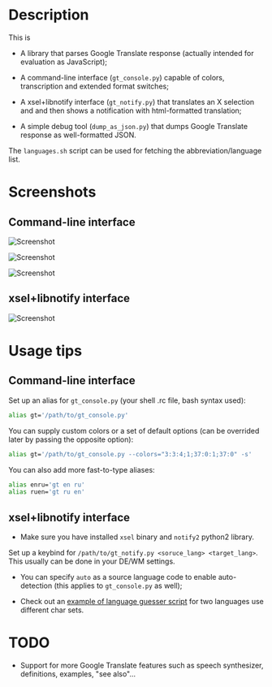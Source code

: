 # Description

This is

* A library that parses Google Translate response (actually intended for evaluation as JavaScript);

* A command-line interface (`gt_console.py`) capable of colors, transcription and extended format switches;

* A xsel+libnotify interface (`gt_notify.py`) that translates an X selection and and then shows a notification with html-formatted translation;

* A simple debug tool (`dump_as_json.py`) that dumps Google Translate response as well-formatted JSON.

The `languages.sh` script can be used for fetching the abbreviation/language list.

# Screenshots

## Command-line interface
![Screenshot](https://cloud.githubusercontent.com/assets/5462697/5102897/4d3d8a12-6fe2-11e4-9380-2cc81d795188.png)

![Screenshot](https://cloud.githubusercontent.com/assets/5462697/5102877/ec07fb92-6fe1-11e4-9916-9784c97c7615.png)

![Screenshot](https://cloud.githubusercontent.com/assets/5462697/5102880/efb1483e-6fe1-11e4-9a33-cecbc33da590.png)


## xsel+libnotify interface
![Screenshot](https://cloud.githubusercontent.com/assets/5462697/5102702/8ae4583a-6fdf-11e4-91ed-259bf8f5a051.png)

# Usage tips

## Command-line interface

Set up an alias for `gt_console.py` (your shell .rc file, bash syntax used):
```bash
alias gt='/path/to/gt_console.py'
```

You can supply custom colors or a set of default options (can be overrided later by passing the opposite option):
```bash
alias gt='/path/to/gt_console.py --colors="3:3:4;1;37:0:1;37:0" -s'
```

You can also add more fast-to-type aliases:
```bash
alias enru='gt en ru'
alias ruen='gt ru en'
```

## xsel+libnotify interface

 * Make sure you have installed `xsel` binary and `notify2` python2 library.

Set up a keybind for `/path/to/gt_notify.py <soruce_lang> <target_lang>`. This usually can be done in your DE/WM settings.

* You can specify `auto` as a source language code to enable auto-detection (this applies to `gt_console.py` as well);

* Check out an [example of language guesser script](https://github.com/shdown/gt/wiki/Language-guesser-script) for two languages use different char sets.

# TODO

- Support for more Google Translate features such as speech synthesizer, definitions, examples, "see also"…
